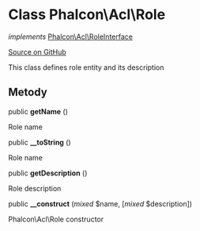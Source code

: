 # Class **Phalcon\\Acl\\Role**

*implements* [Phalcon\Acl\RoleInterface](/en/3.1.2/api/Phalcon_Acl_RoleInterface)

<a href="https://github.com/phalcon/cphalcon/blob/master/phalcon/acl/role.zep" class="btn btn-default btn-sm">Source on GitHub</a>

This class defines role entity and its description

## Metody

public **getName** ()

Role name

public **__toString** ()

Role name

public **getDescription** ()

Role description

public **__construct** (*mixed* $name, [*mixed* $description])

Phalcon\\Acl\\Role constructor